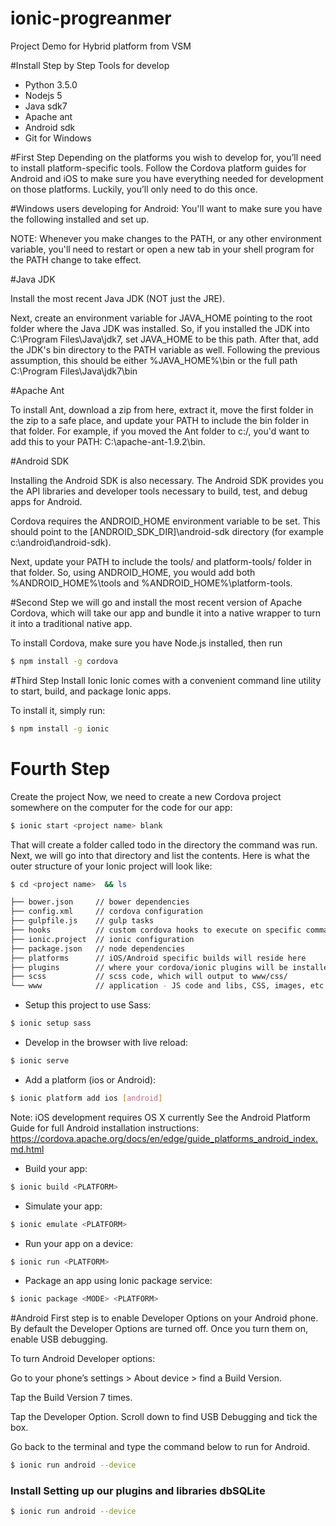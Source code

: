 # ionic-progreanmer
Project Demo for Hybrid platform from VSM

#Install Step by Step
Tools for develop
  - Python 3.5.0
  - Nodejs 5
  - Java sdk7
  - Apache ant
  - Android sdk
  - Git for Windows 

#First Step
Depending on the platforms you wish to develop for, you’ll need to install platform-specific tools. Follow the Cordova platform guides for Android and iOS to make sure you have everything needed for development on those platforms. Luckily, you’ll only need to do this once.

#Windows users developing for Android: You'll want to make sure you have the following installed and set up.

NOTE: Whenever you make changes to the PATH, or any other environment variable, you'll need to restart or open a new tab in your shell program for the PATH change to take effect.

#Java JDK

Install the most recent Java JDK (NOT just the JRE).

Next, create an environment variable for JAVA_HOME pointing to the root folder where the Java JDK was installed. So, if you installed the JDK into C:\Program Files\Java\jdk7, set JAVA_HOME to be this path. After that, add the JDK's bin directory to the PATH variable as well. Following the previous assumption, this should be either %JAVA_HOME%\bin or the full path C:\Program Files\Java\jdk7\bin

#Apache Ant

To install Ant, download a zip from here, extract it, move the first folder in the zip to a safe place, and update your PATH to include the bin folder in that folder. For example, if you moved the Ant folder to c:/, you'd want to add this to your PATH: C:\apache-ant-1.9.2\bin.

#Android SDK

Installing the Android SDK is also necessary. The Android SDK provides you the API libraries and developer tools necessary to build, test, and debug apps for Android.

Cordova requires the ANDROID_HOME environment variable to be set. This should point to the [ANDROID_SDK_DIR]\android-sdk directory (for example c:\android\android-sdk).

Next, update your PATH to include the tools/ and platform-tools/ folder in that folder. So, using ANDROID_HOME, you would add both %ANDROID_HOME%\tools and %ANDROID_HOME%\platform-tools.

#Second Step
we will go and install the most recent version of Apache Cordova, which will take our app and bundle it into a native wrapper to turn it into a traditional native app.

To install Cordova, make sure you have Node.js installed, then run
```bash
$ npm install -g cordova
```

#Third Step
Install Ionic
Ionic comes with a convenient command line utility to start, build, and package Ionic apps.

To install it, simply run:
```bash
$ npm install -g ionic
```
# Fourth Step
Create the project
Now, we need to create a new Cordova project somewhere on the computer for the code for our app:
```bash
$ ionic start <project name> blank
```
That will create a folder called todo in the directory the command was run. Next, we will go into that directory and list the contents. Here is what the outer structure of your Ionic project will look like:
```bash
$ cd <project name>  && ls

├── bower.json     // bower dependencies
├── config.xml     // cordova configuration
├── gulpfile.js    // gulp tasks
├── hooks          // custom cordova hooks to execute on specific commands
├── ionic.project  // ionic configuration
├── package.json   // node dependencies
├── platforms      // iOS/Android specific builds will reside here
├── plugins        // where your cordova/ionic plugins will be installed
├── scss           // scss code, which will output to www/css/
└── www            // application - JS code and libs, CSS, images, etc.

```

 * Setup this project to use Sass:
 ```bash 
$ ionic setup sass
```
 

 * Develop in the browser with live reload:
 ```bash 
$ ionic serve
```

 * Add a platform (ios or Android): 
 ```bash 
$ ionic platform add ios [android]
```
   Note: iOS development requires OS X currently
   See the Android Platform Guide for full Android installation instructions:
   https://cordova.apache.org/docs/en/edge/guide_platforms_android_index.md.html

 * Build your app: 
 ```bash
$ ionic build <PLATFORM> 
  ```

 * Simulate your app: 
```bash
$ ionic emulate <PLATFORM>
```
 * Run your app on a device: 
```bash 
$ ionic run <PLATFORM>
```
 * Package an app using Ionic package service: 

```bash 
$ ionic package <MODE> <PLATFORM>
```


#Android
First step is to enable Developer Options on your Android phone. By default the Developer Options are turned off. Once you turn them on, enable USB debugging.

To turn Android Developer options:

Go to your phone’s settings > About device > find a Build Version.

Tap the Build Version 7 times.

Tap the Developer Option. Scroll down to find USB Debugging and tick the box.

Go back to the terminal and type the command below to run for Android.
```bash 
$ ionic run android --device
```

### Install Setting up our plugins and libraries dbSQLite
```bash 
$ ionic run android --device
```





